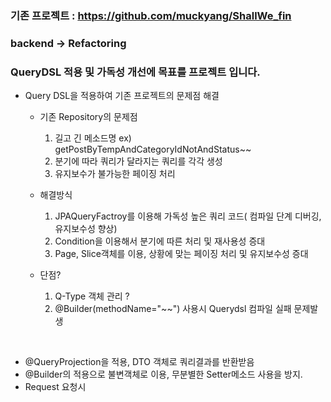 ### 기존 프로젝트 : https://github.com/muckyang/ShallWe_fin

### backend -> Refactoring 
### QueryDSL 적용 및 가독성 개선에 목표를  프로젝트 입니다.  
 

- Query DSL을 적용하여 기존 프로젝트의 문제점 해결

  - 기존 Repository의 문제점
 
    1. 길고 긴 메소드명 ex) getPostByTempAndCategoryIdNotAndStatus~~
    2. 분기에 따라 쿼리가 달라지는 쿼리를 각각 생성 
    3. 유지보수가 불가능한 페이징 처리

  - 해결방식
    
    1. JPAQueryFactroy를 이용해 가독성 높은 쿼리 코드( 컴파일 단계 디버깅, 유지보수성 향상)
    2. Condition을 이용해서 분기에 따른 처리 및 재사용성 증대
    3. Page, Slice객체를 이용, 상황에 맞는 페이징 처리 및 유지보수성 증대


  - 단점? 
    1. Q-Type 객체 관리 ? 
    2. @Builder(methodName="~~") 사용시 Querydsl 컴파일 실패 문제발생
    
    
<br/>

 - @QueryProjection을 적용, DTO 객체로 쿼리결과를 반환받음
 - @Builder의 적용으로 불변객체로 이용, 무분별한 Setter메소드 사용을 방지.
 - Request 요청시 


